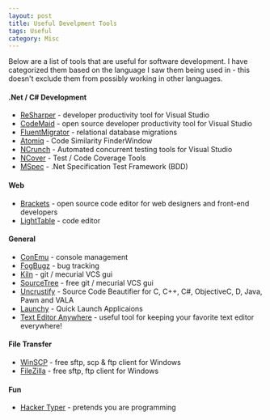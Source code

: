 ```yaml
---
layout: post
title: Useful Develpment Tools
tags: Useful
category: Misc
---
```

Below are a list of tools that are useful for software development. I have categorized them based on the language I saw them being used in - this doesn't exclude them from possibly working in other languages.

#### .Net / C# Development ####

- [ReSharper](http://www.jetbrains.com/resharper/) - developer productivity tool for Visual Studio
- [CodeMaid](http://www.codemaid.net/) - open source developer productivity tool for Visual Studio
- [FluentMigrator](https://github.com/schambers/fluentmigrator/wiki) - relational database migrations
- [Atomiq](http://www.getatomiq.com/) - Code Similarity FinderWindow
- [NCrunch](http://www.ncrunch.net/) - Automated concurrent testing tools for Visual Studio
- [NCover](http://www.ncover.com/) - Test / Code Coverage Tools
- [MSpec](https://github.com/machine/machine.specifications) - .Net Specification Test Framework (BDD)

#### Web ####

- [Brackets](http://brackets.io/) - open source code editor for web designers and front-end developers
- [LightTable](http://www.lighttable.com/) - code editor

#### General ####

- [ConEmu](https://code.google.com/p/conemu-maximus5/) - console management
- [FogBugz](https://www.fogcreek.com/fogbugz/) - bug tracking 
- [Kiln](https://www.fogcreek.com/kiln/) - git / mecurial VCS gui
- [SourceTree](https://www.atlassian.com/software/sourcetree/overview) - free git / mecurial VCS gui
- [Uncrustify](http://uncrustify.sourceforge.net/) - Source Code Beautifier for C, C++, C#, ObjectiveC, D, Java, Pawn and VALA  
- [Launchy](www.launchy.ne) - Quick Launch Applicaions  
- [Text Editor Anywhere](http://www.listary.com/text-editor-anywhere) - useful tool for keeping your favorite text editor everywhere!  

#### File Transfer ####

- [WinSCP](winscp.net) - free sftp, scp & ftp client for Windows
- [FileZilla](https://filezilla-project.org) - free sftp, ftp client for Windows

#### Fun ####

- [Hacker Typer](http://hackertyper.net/) - pretends you are programming
